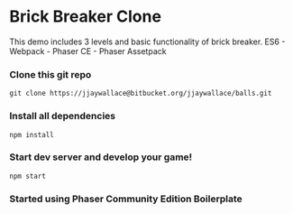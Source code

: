 # Brick Breaker Clone #

This demo includes 3 levels and basic functionality of brick breaker.
ES6 - Webpack - Phaser CE - Phaser Assetpack

### Clone this git repo
`git clone https://jjaywallace@bitbucket.org/jjaywallace/balls.git`

### Install all dependencies
`npm install`

### Start dev server and develop your game!
`npm start`

### Started using Phaser Community Edition Boilerplate ##
